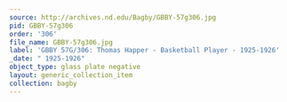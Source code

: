 ```yaml
---
source: http://archives.nd.edu/Bagby/GBBY-57g306.jpg
pid: GBBY-57g306
order: '306'
file_name: GBBY-57g306.jpg
label: 'GBBY 57G/306: Thomas Happer - Basketball Player - 1925-1926'
_date: " 1925-1926"
object_type: glass plate negative
layout: generic_collection_item
collection: bagby
---
```


